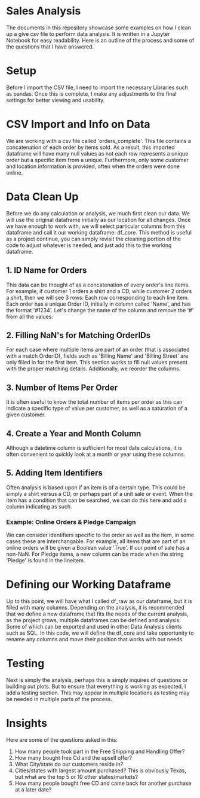 # Sales Analysis
The documents in this repository showcase some examples on how I clean up a give csv file to perform data analysis. It is written in a Jupyter Notebook for easy readability. Here is an outline of the process and some of the questions that I have answered.

# Setup
Before I import the CSV file, I need to import the necessary Libraries such as pandas. Once this is complete, I make any adjustments to the final settings for better viewing and usability. 

# CSV Import and Info on Data
We are working with a csv file called 'orders_complete'. This file contains a concatenation of each order by items sold. As a result, this imported dataframe will have many null values as not each row represents a unique order but a specific item from a unique. Furthermore, only some customer and location information is provided, often when the orders were done online.

# Data Clean Up
Before we do any calculation or analysis, we much first clean our data. We will use the original dataframe initially as our location for all changes. Once we have enough to work with, we will select particular columns from this dataframe and call it our working dataframe: df_core. This method is useful as a project continue, you can simply revisit the cleaning portion of the code to adjust whatever is needed, and just add this to the working dataframe.

## 1. ID Name for Orders
This data can be thought of as a concatenation of every order's line items. For example, if customer 1 orders a shirt and a CD, while customer 2 orders a shirt, then we will see 3 rows: Each row corresponding to each line item. Each order has a unique Order ID, initially in column called 'Name', and has the format '#1234'. Let's change the name of the column and remove the '#' from all the values:

## 2. Filling NaN's for Matching OrderIDs
For each case where multiple items are part of an order (that is associated with a match OrderID), fields such as 'Billing Name' and 'Billing Street' are only filled in for the first item. This section works to fill null values present with the proper matching details. Additionally, we reorder the columns.
## 3. Number of Items Per Order
It is often useful to know the total number of items per order as this can indicate a specific type of value per customer, as well as a saturation of a given customer.
## 4. Create a Year and Month Column
Although a datetime column is sufficient for most date calculations, it is often convenient to quickly look at a month or year using these columns.
## 5. Adding Item Identifiers
Often analysis is based upon if an item is of a certain type. This could be simply a shirt versus a CD, or perhaps part of a unit sale or event. When the item has a condition that can be searched, we can do this here and add a column indicating as such.
### Example: Online Orders & Pledge Campaign
We can consider identifiers specific to the order as well as the item, in some cases these are interchangable. For example, all items that are part of an online orders will be given a Boolean value 'True'. If our point of sale has a non-NaN. For Pledge items, a new column can be made when the string 'Pledge' is found in the lineitem.

# Defining our Working Dataframe
Up to this point, we will have what I called df_raw as our dataframe, but it is filled with many columns. Depending on the analysis, it is recommended that we define a new dataframe that fits the needs of the current analysis, as the project grows, multiple dataframes can be defined and analysis. Some of which can be exported and used in other Data Analysis clients such as SQL. In this code, we will define the df_core and take opportunity to rename any columns and move their position that works with our needs.

# Testing
Next is simply the analysis, perhaps this is simply inquires of questions or building out plots. But to ensure that everything is working as expected, I add a testing section. This may appear in multiple locations as testing may be needed in multiple parts of the process.

# Insights
Here are some of the questions asked in this:
1. How many people took part in the Free Shipping and Handling Offer?
2. How many bought free Cd and the upsell offer?
3. What City/state do our customers reside in?
4. Cities/states with largest amount purchased? This is obviously Texas, but what are the top 5 or 10 other states/markets?
5. How many people bought free CD and came back for another purchase at a later date?
